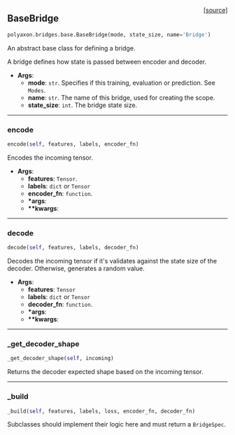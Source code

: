 <span style="float:right;">[[source]](https://github.com/polyaxon/polyaxon-docs/blob/master/polyaxon/bridges/base.py#L23)</span>
## BaseBridge

```python
polyaxon.bridges.base.BaseBridge(mode, state_size, name='Bridge')
```

An abstract base class for defining a bridge.

A bridge defines how state is passed between encoder and decoder.

- __Args__:
	- __mode__: `str`. Specifies if this training, evaluation or prediction. See `Modes`.
	- __name__: `str`. The name of this bridge, used for creating the scope.
	- __state_size__: `int`. The bridge state size.


----

### encode


```python
encode(self, features, labels, encoder_fn)
```


Encodes the incoming tensor.

- __Args__:
	- __features__: `Tensor`.
	- __labels__: `dict` or `Tensor`
	- __encoder_fn__: `function`.
	- __*args__:
	- __**kwargs__:


----

### decode


```python
decode(self, features, labels, decoder_fn)
```


Decodes the incoming tensor if it's validates against the state size of the decoder.
Otherwise, generates a random value.

- __Args__:
	- __features__: `Tensor`
	- __labels__: `dict` or `Tensor`
	- __decoder_fn__: `function`.
	- __*args__:
	- __**kwargs__:


----

### _get_decoder_shape


```python
_get_decoder_shape(self, incoming)
```


Returns the decoder expected shape based on the incoming tensor.

----

### _build


```python
_build(self, features, labels, loss, encoder_fn, decoder_fn)
```


Subclasses should implement their logic here and must return a `BridgeSpec`.